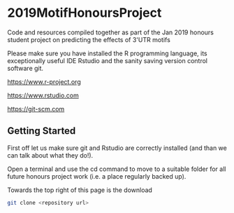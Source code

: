 # 2019MotifHonoursProject
Code and resources compiled together as part of the Jan 2019 honours student project on predicting the effects of 3'UTR motifs

Please make sure you have installed the R programming language, its exceptionally useful IDE Rstudio and the sanity saving version control software git.

https://www.r-project.org

https://www.rstudio.com

https://git-scm.com

## Getting Started
First off let us make sure git and Rstudio are correctly installed (and than we can talk about what they do!).

Open a terminal and use the cd command to move to a suitable folder for all future honours project work (i.e. a place regularly backed up).

Towards the top right of this page is the download 

```bash
git clone <repository url>
```
